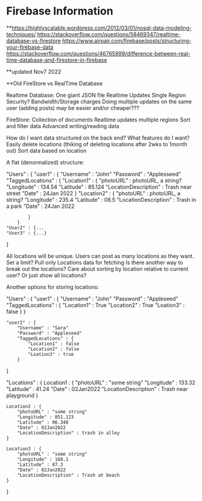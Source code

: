 #  Firebase Information

**https://highlyscalable.wordpress.com/2012/03/01/nosql-data-modeling-techniques/
https://stackoverflow.com/questions/58469347/realtime-database-vs-firestore
https://www.airpair.com/firebase/posts/structuring-your-firebase-data
https://stackoverflow.com/questions/46765999/difference-between-real-time-database-and-firestore-in-firebase

**updated Nov7 2022





**Old
FireStore vs RealTime Database

Realtime Database:
One giant JSON file
Realtime Updates
Single Region
Security?
Bandwidth/Storage charges
Doing multiple updates on the same user (adding posts) may be easier and/or cheaper???  

FireStore:
Collection of documents
Realtime updates
multiple regions
Sort and filter data
Advanced writing/reading data

How do I want data structured on the back end? What features do I want?
Easily delete locations (thiking of deleting locations after 2wks to 1month out)
Sort data based on location

A flat (denormalized) structure:

"Users" : {
    "user1" : {
        "Username" : "John"
        "Password" : "Applesseed"
        "TaggedLocations" : {
            "Location1" : {
                "photoURL" : photoURL, a string?
                "Longitude" : 134.54
                "Latitude" : 85.124
                "LocationDescription" : Trash near street
                "Date" : 24Jan 2022
            }
            "Location2" : {
                "photoURL" : photoURL, a string?
                "Longitude" : 235.4
                "Latitude" : 08.5
                "LocationDescription" : Trash in a park
                "Date" : 24Jan 2022

            }
        }
    "User2" : {...
    "User3" : {...}
}


All locations will be unique. Users can post as many locations as they want. Set a limit? 
Pull only Locations data for fetching
Is there another way to break out the locations? Care about sorting by location relative to current user? Or just show all locations?


Another options for storing locations:

"Users" : {
    "user1" : {
        "Username" : "John"
        "Password" : "Appleseed"
        "TaggedLocations" : {
            "Location1" : True
            "Location2" : True
            "Loation3" : false
        }
    }
    
    "user2" : {
        "Username" : "Sara"
        "Password" : "Appleseed"
        "TaggedLocations" : {
            "Location1" : false
            "Location2" : false
            "Loation3" : true
        }
}

"Locations" : {
        Location1 : {
        "photoURL" : "some string"
        "Longitude" : 133.32
        "Latitude" : 41.24
        "Date" : 02Jan2022
        "LocationDescription" : Trash near playground
    }  
    
    Location2 : {
        "photoURL" : "some string"
        "Longitude" : 851.123
        "Latitude" : 06.348
        "Date" : 02Jan2022
        "LocationDescription" : trash in alley
    } 
    
    Location3 : {
        "photoURL" : "some string"
        "Longitude" : 168.1
        "Latitude" : 87.3
        "Date" : 02Jan2022
        "LocationDescription" : Trash at beach
    } 
     
}
